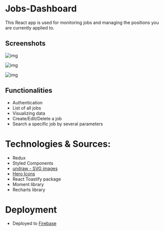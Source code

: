 # Jobs-Dashboard
This React app is used for monitoring jobs and managing the positions you are currently applied to.

## Screenshots
![img](https://i.postimg.cc/FFf03wXb/main-jobs.png)


![img](https://i.postimg.cc/7Z6G0YhZ/graph-job.png)


![img](https://i.postimg.cc/tJP1wQ9L/jobs-dash-img.png)

## Functionalities
- Authentication
- List of all jobs
- Visualizing data 
- Create/Edit/Delete a job
- Search a specific job by several parameters


# Technologies & Sources:
- Redux
- Styled Components
- [undraw - SVG images ](https://undraw.co/ )
- [Hero Icons](https://heroicons.com/)
- React Toastify package
- Moment library
- Recharts library


# Deployment
- Deployed to [Firebase](https://firebase.google.com/)

